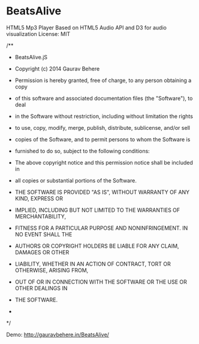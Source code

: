 BeatsAlive
==========
HTML5 Mp3 Player 
Based on HTML5 Audio API and D3 for audio visualization 
License: MIT

/**
 * BeatsAlive.jS
 * Copyright (c) 2014 Gaurav Behere
 * Permission is hereby granted, free of charge, to any person obtaining a copy
 * of this software and associated documentation files (the "Software"), to deal
 * in the Software without restriction, including without limitation the rights
 * to use, copy, modify, merge, publish, distribute, sublicense, and/or sell
 * copies of the Software, and to permit persons to whom the Software is
 * furnished to do so, subject to the following conditions:

 * The above copyright notice and this permission notice shall be included in
 * all copies or substantial portions of the Software.

 * THE SOFTWARE IS PROVIDED "AS IS", WITHOUT WARRANTY OF ANY KIND, EXPRESS OR
 * IMPLIED, INCLUDING BUT NOT LIMITED TO THE WARRANTIES OF MERCHANTABILITY,
 * FITNESS FOR A PARTICULAR PURPOSE AND NONINFRINGEMENT. IN NO EVENT SHALL THE
 * AUTHORS OR COPYRIGHT HOLDERS BE LIABLE FOR ANY CLAIM, DAMAGES OR OTHER
 * LIABILITY, WHETHER IN AN ACTION OF CONTRACT, TORT OR OTHERWISE, ARISING FROM,
 * OUT OF OR IN CONNECTION WITH THE SOFTWARE OR THE USE OR OTHER DEALINGS IN
 * THE SOFTWARE.
 *
 */

Demo: http://gauravbehere.in/BeatsAlive/
